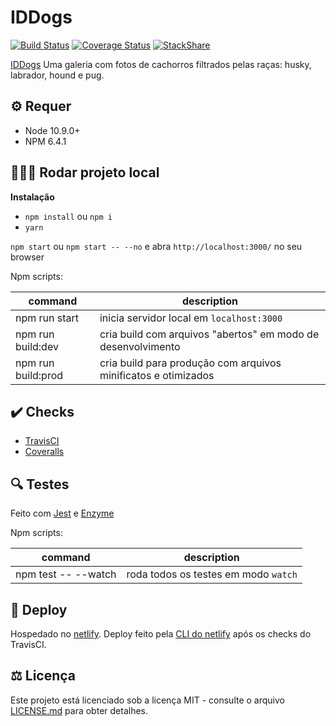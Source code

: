 # IDDogs #

[![Build Status](https://travis-ci.org/gfpaiva/iddogs.svg?branch=master)](https://travis-ci.org/gfpaiva/iddogs) [![Coverage Status](https://coveralls.io/repos/github/gfpaiva/iddogs/badge.svg?branch=master)](https://coveralls.io/github/gfpaiva/iddogs?branch=master) [![StackShare](http://img.shields.io/badge/tech-stack-0690fa.svg?style=flat)](https://stackshare.io/gfpaiva/iddogs)

[IDDogs](https://gfpaiva-iddogs.netlify.com/) Uma galeria com fotos de cachorros filtrados pelas raças: husky, labrador, hound e pug.

## ⚙️ Requer

- Node 10.9.0+
- NPM 6.4.1

## 🏃🏽‍♂️ Rodar projeto local

**Instalação**
- `npm install` ou `npm i`
- `yarn`

`npm start` ou `npm start -- --no` e abra `http://localhost:3000/` no seu browser

Npm scripts:

| command              | description                                                                                                                                  |
| -------------------- | -------------------------------------------------------------------------------------------------------------------------------------------- |
| npm run start        | inicia servidor local em `localhost:3000`                                                                                                    |
| npm run build:dev    | cria build com arquivos "abertos" em modo de desenvolvimento                                                                                 |
| npm run build:prod   | cria build para produção com arquivos minificatos e otimizados                                                                               |

## ✔️ Checks

- [TravisCI](https://travis-ci.org)
- [Coveralls](https://coveralls.io)

## 🔍 Testes

Feito com [Jest](https://jestjs.io/) e [Enzyme](https://airbnb.io/enzyme/)

Npm scripts:

| command              | description                                        |
| -------------------- | -------------------------------------------------- |
| npm test -- --watch  | roda todos os testes em modo `watch`               |

## 🚀 Deploy

Hospedado no [netlify](https://www.netlify.com/).
Deploy feito pela [CLI do netlify](https://www.netlify.com/docs/cli/) após os checks do TravisCI.

## ⚖️ Licença

Este projeto está licenciado sob a licença MIT - consulte o arquivo [LICENSE.md](LICENSE.md) para obter detalhes.
